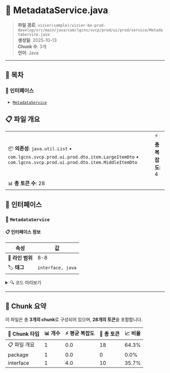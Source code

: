 # 📄 MetadataService.java

> **파일 경로**: `vizier(sample)/vizier-be-prod-develop/src/main/java/com/lgcns/svcp/prod/ui/prod/service/MetadataService.java`  
> **생성일**: 2025-10-13  
> **Chunk 수**: 3개  
> **언어**: Java
---

## 📑 목차

### 🔌 인터페이스
- [`MetadataService`](#interface-metadataservice)


## 📋 파일 개요

| | |
|--|--|
| 📦 **의존성**: `java.util.List` • `com.lgcns.svcp.prod.ui.prod.dto.item.LargeItemDto` • `com.lgcns.svcp.prod.ui.prod.dto.item.MiddleItemDto` | ⚡ **총 복잡도**: 4 |
| 📊 **총 토큰 수**: 28 |  |




## 🔌 인터페이스

### <a id="interface-metadataservice"></a>🔌 `MetadataService`


#### 📋 인터페이스 정보

| 속성 | 값 |
|------|----|
| 📍 **라인 범위** | 8-8 |
| 🏷️ **태그** | `interface, java` |
<details>
<summary>🔍 코드 미리보기</summary>

```java
public interface MetadataService {
	List<MiddleItemDto> getMiddleItem(String largeItemCode);
	List<LargeItemDto> getLargeItem();
}...
```

**Chunk 정보**
- 🆔 **ID**: `1b6299c9fbe7`
- 📊 **토큰**: 10

</details>

---




## 🧩 Chunk 요약

이 파일은 총 **3개의 chunk**로 구성되어 있으며, **28개의 토큰**을 포함합니다.

| 🧩 Chunk 타입 | 📊 개수 | ⚡ 평균 복잡도 | 📝 총 토큰 | 📈 비율 |
|---------------|--------|-------------|----------|--------|
| 📋 파일 개요 | 1 | 0.0 | 18 | 64.3% |
| package | 1 | 0.0 | 0 | 0.0% |
| interface | 1 | 4.0 | 10 | 35.7% |

